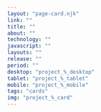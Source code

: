 ```yaml
---
layout: "page-card.njk"
link: ""
title: ""
about: ""
technology: ""
javascript: ""
layouts: ""
release: ""
period: ""
desktop: "project_%_desktop"
tablet: "project_%_tablet"
mobile: "project_%_mobile"
tags: "cards"
img: "project_%_card"
---
```

